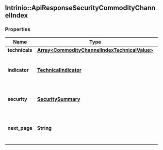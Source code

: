 ## Intrinio::ApiResponseSecurityCommodityChannelIndex

### Properties
Name | Type | Description | Notes
------------ | ------------- | ------------- | -------------
**technicals** | [**Array&lt;CommodityChannelIndexTechnicalValue&gt;**](CommodityChannelIndexTechnicalValue.md) |  | [optional] 
**indicator** | [**TechnicalIndicator**](TechnicalIndicator.md) | The name and symbol of the technical indicator | [optional] 
**security** | [**SecuritySummary**](SecuritySummary.md) | The Security of the Stock Price | [optional] 
**next_page** | **String** | The token required to request the next page of the data | [optional] 


